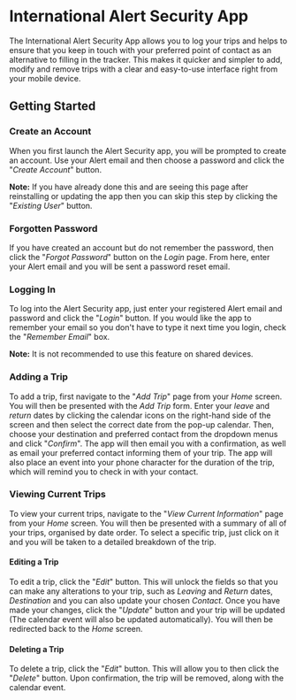 # International Alert Security App

The International Alert Security App allows you to log your trips and helps to ensure that you keep in touch with your preferred point of contact as an alternative to filling in the tracker. This makes it quicker and simpler to add, modify and remove trips with a clear and easy-to-use interface right from your mobile device.

## Getting Started

### Create an Account
When you first launch the Alert Security app, you will be prompted to create an account. Use your Alert email and then choose a password and click the "*Create Account*" button.

**Note:** If you have already done this and are seeing this page after reinstalling or updating the app then you can skip this step by clicking the "*Existing User*" button.

### Forgotten Password
If you have created an account but do not remember the password, then click the "*Forgot Password*" button on the *Login* page. From here, enter your Alert email and you will be sent a password reset email.

### Logging In
To log into the Alert Security app, just enter your registered Alert email and password and click the "*Login*" button. If you would like the app to remember your email so you don't have to type it next time you login, check the "*Remember Email*" box.

**Note:** It is not recommended to use this feature on shared devices.

### Adding a Trip
To add a trip, first navigate to the "*Add Trip*" page from your *Home* screen. You will then be presented with the *Add Trip* form. Enter your *leave* and *return* dates by clicking the calendar icons on the right-hand side of the screen and then select the correct date from the pop-up calendar. Then, choose your destination and preferred contact from the dropdown menus and click "*Confirm*". The app will then email you with a confirmation, as well as email your preferred contact informing them of your trip. The app will also place an event into your phone character for the duration of the trip, which will remind you to check in with your contact.

### Viewing Current Trips
To view your current trips, navigate to the "*View Current Information*" page from your *Home* screen. You will then be presented with a summary of all of your trips, organised by date order. To select a specific trip, just click on it and you will be taken to a detailed breakdown of the trip.
#### Editing a Trip
To edit a trip, click the "*Edit*" button. This will unlock the fields so that you can make any alterations to your trip, such as *Leaving* and *Return* dates, *Destination* and you can also update your chosen *Contact*. Once you have made your changes, click the "*Update*" button and your trip will be updated (The calendar event will also be updated automatically). You will then be redirected back to the *Home* screen.
#### Deleting a Trip
To delete a trip, click the "*Edit*" button. This will allow you to then click the "*Delete*" button. Upon confirmation, the trip will be removed, along with the calendar event.
